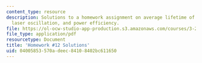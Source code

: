 ```yaml
---
content_type: resource
description: Solutions to a homework assignment on average lifetime of excited carriers,
  laser oscillation, and power efficiency.
file: https://ol-ocw-studio-app-production.s3.amazonaws.com/courses/3-23-electrical-optical-and-magnetic-properties-of-materials-fall-2007/04005853570adeec84108402bc611650_sol12.pdf
file_type: application/pdf
resourcetype: Document
title: 'Homework #12 Solutions'
uid: 04005853-570a-deec-8410-8402bc611650
---
```

